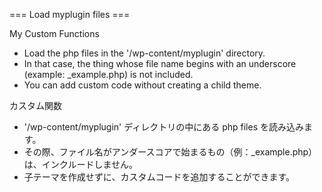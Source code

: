 === Load myplugin files ===

My Custom Functions
- Load the php files in the '/wp-content/myplugin' directory.
- In that case, the thing whose file name begins with an underscore (example: _example.php) is not included.
- You can add custom code without creating a child theme.

カスタム関数
- '/wp-content/myplugin' ディレクトリの中にある php files を読み込みます。
- その際、ファイル名がアンダースコアで始まるもの（例：_example.php）は、インクルードしません。
- 子テーマを作成せずに、カスタムコードを追加することができます。
